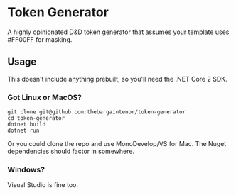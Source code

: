 ﻿# Token Generator

A highly opinionated D&D token generator that assumes your template uses #FF00FF for masking.

## Usage

This doesn't include anything prebuilt, so you'll need the .NET Core 2 SDK.

### Got Linux or MacOS?

```
git clone git@github.com:thebargaintenor/token-generator
cd token-generator
dotnet build
dotnet run
```

Or you could clone the repo and use MonoDevelop/VS for Mac.  The Nuget dependencies should factor in somewhere.

### Windows?

Visual Studio is fine too.